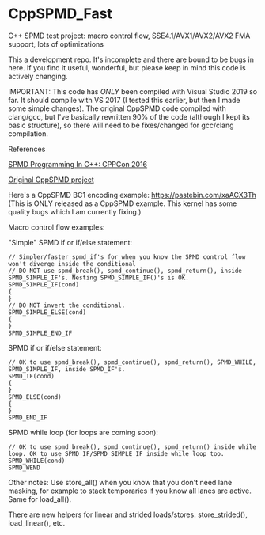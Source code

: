 # CppSPMD_Fast
C++ SPMD test project: macro control flow, SSE4.1/AVX1/AVX2/AVX2 FMA support, lots of optimizations

This a development repo. It's incomplete and there are bound to be bugs in here. If you find it useful, wonderful, but please keep in mind this code is actively changing.

IMPORTANT: This code has *ONLY* been compiled with Visual Studio 2019 so far. It should compile with VS 2017 (I tested this earlier, but then I made some simple changes). The original CppSPMD code compiled with clang/gcc, but I've basically rewritten 90% of the code (although I kept its basic structure), so there will need to be fixes/changed for gcc/clang compilation.

References

[SPMD Programming In C++: CPPCon 2016](https://github.com/CppCon/CppCon2016/blob/master/Presentations/SPMD%20Programming%20Using%20C%2B%2B%20and%20ISPC/SPMD%20Programming%20Using%20C%2B%2B%20and%20ISPC%20-%20Nicolas%20Guillemot%20-%20CppCon%202016.pdf)

[Original CppSPMD project](https://github.com/nlguillemot/CppSPMD)

Here's a CppSPMD BC1 encoding example:
https://pastebin.com/xaACX3Th
(This is ONLY released as a CppSPMD example. This kernel has some quality bugs which I am currently fixing.)

Macro control flow examples:

"Simple" SPMD if or if/else statement:

```
// Simpler/faster spmd_if's for when you know the SPMD control flow won't diverge inside the conditional
// DO NOT use spmd_break(), spmd_continue(), spmd_return(), inside SPMD_SIMPLE_IF's. Nesting SPMD_SIMPLE_IF()'s is OK.
SPMD_SIMPLE_IF(cond)
{
}
// DO NOT invert the conditional.
SPMD_SIMPLE_ELSE(cond)
{
}
SPMD_SIMPLE_END_IF
```

SPMD if or if/else statement:

```
// OK to use spmd_break(), spmd_continue(), spmd_return(), SPMD_WHILE, SPMD_SIMPLE_IF, inside SPMD_IF's.
SPMD_IF(cond)
{
}
SPMD_ELSE(cond)
{
}
SPMD_END_IF
```

SPMD while loop (for loops are coming soon):

```
// OK to use spmd_break(), spmd_continue(), spmd_return() inside while loop. OK to use SPMD_IF/SPMD_SIMPLE_IF inside while loop too.
SPMD_WHILE(cond)
SPMD_WEND
```

Other notes:
Use store_all() when you know that you don't need lane masking, for example to stack temporaries if you know all lanes are active. Same for load_all().

There are new helpers for linear and strided loads/stores: store_strided(), load_linear(), etc.


